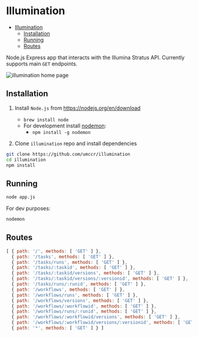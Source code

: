 Illumination
============

- [Illumination](#illumination)
  - [Installation](#installation)
  - [Running](#running)
  - [Routes](#routes)

Node.js Express app that interacts with the Illumina Stratus API.
Currently supports main `GET` endpoints.

![illumination home page](https://flic.kr/p/2hJfQT6)

Installation
------------

1. Install `Node.js` from <https://nodejs.org/en/download>
    * `brew install node`
    * For development install [nodemon](https://www.npmjs.com/package/nodemon):
      * `npm install -g nodemon`

2. Clone `illumination` repo and install dependencies

```bash
git clone https://github.com/umccr/illumination
cd illumination
npm install
```

Running
-------

```bash
node app.js
```

For dev purposes:

```bash
nodemon
```

Routes
------

```js
[ { path: '/', methods: [ 'GET' ] },
  { path: '/tasks', methods: [ 'GET' ] },
  { path: '/tasks/runs', methods: [ 'GET' ] },
  { path: '/tasks/:taskid', methods: [ 'GET' ] },
  { path: '/tasks/:taskid/versions', methods: [ 'GET' ] },
  { path: '/tasks/:taskid/versions/:versionid', methods: [ 'GET' ] },
  { path: '/tasks/runs/:runid', methods: [ 'GET' ] },
  { path: '/workflows', methods: [ 'GET' ] },
  { path: '/workflows/runs', methods: [ 'GET' ] },
  { path: '/workflows/versions', methods: [ 'GET' ] },
  { path: '/workflows/:workflowid', methods: [ 'GET' ] },
  { path: '/workflows/runs/:runid', methods: [ 'GET' ] },
  { path: '/workflows/:workflowid/versions', methods: [ 'GET' ] },
  { path: '/workflows/:workflowid/versions/:versionid', methods: [ 'GET' ] },
  { path: '*', methods: [ 'GET' ] } ]
```